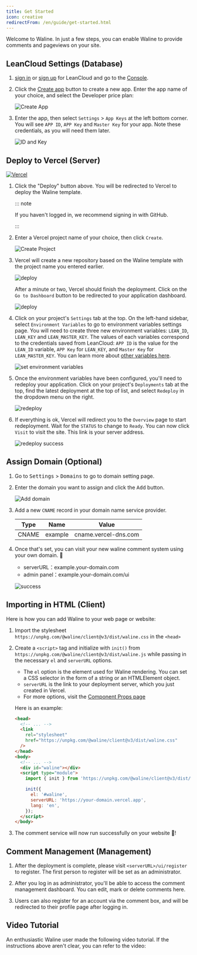 ```yaml
---
title: Get Started
icon: creative
redirectFrom: /en/guide/get-started.html
---
```


Welcome to Waline. In just a few steps, you can enable Waline to provide comments and pageviews on your site.

<!-- more -->

## LeanCloud Settings (Database)

1. [sign in](https://console.leancloud.app/login) or [sign up](https://console.leancloud.app/register) for LeanCloud and go to the [Console](https://console.leancloud.app/apps).

1. Click the [Create app](https://console.leancloud.app/apps) button to create a new app. Enter the app name of your choice, and select the Developer price plan:

   ![Create App](./assets/leancloud-1.png)

1. Enter the app, then select `Settings` > `App Keys` at the left bottom corner. You will see `APP ID`, `APP Key` and `Master Key` for your app. Note these credentials, as you will need them later.

   ![ID and Key](./assets/leancloud-2.png)

## Deploy to Vercel (Server)

[![Vercel](https://vercel.com/button)](https://vercel.com/new/clone?repository-url=https%3A%2F%2Fgithub.com%2Fwalinejs%2Fwaline%2Ftree%2Fmain%2Fexample)

1. Click the "Deploy" button above. You will be redirected to Vercel to deploy the Waline template.

   ::: note

   If you haven't logged in, we recommend signing in with GitHub.

   :::

1. Enter a Vercel project name of your choice, then click `Create`.

   ![Create Project](../../../assets/vercel-1.png)

1. Vercel will create a new repository based on the Waline template with the project name you entered earlier.

   ![deploy](../../../assets/vercel-3.png)

   After a minute or two, Vercel should finish the deployment. Click on the `Go to Dashboard` button to be redirected to your application dashboard.

   ![deploy](../../../assets/vercel-4.png)

1. Click on your project's `Settings` tab at the top. On the left-hand sidebar, select `Environment Variables` to go to environment variables settings page. You will need to create three new environment variables: `LEAN_ID`, `LEAN_KEY` and `LEAN_MASTER_KEY`. The values of each variables correspond to the credentials saved from LeanCloud: `APP ID` is the value for the `LEAN_ID` variable, `APP Key` for `LEAN_KEY`, and `Master Key` for `LEAN_MASTER_KEY`. You can learn more about [other variables here](https://waline.js.org/en/reference/server/env.html).

   ![set environment variables](../../../assets/vercel-5.png)

1. Once the environment variables have been configured, you'll need to redeploy your application. Click on your project's `Deployments` tab at the top, find the latest deployment at the top of list, and select `Redeploy` in the dropdown menu on the right.

   ![redeploy](../../../assets/vercel-6.png)

1. If everything is ok, Vercel will redirect you to the `Overview` page to start redeployment. Wait for the `STATUS` to change to `Ready`. You can now click `Visit` to visit the site. This link is your server address.

   ![redeploy success](../../../assets/vercel-7.png)

## Assign Domain (Optional)

1. Go to <kbd>Settings</kbd> > <kbd>Domains</kbd> to go to domain setting page.

1. Enter the domain you want to assign and click the <kbd>Add</kbd> button.

   ![Add domain](../../../assets/vercel-8.png)

1. Add a new `CNAME` record in your domain name service provider.

   | Type  | Name    | Value                |
   | ----- | ------- | -------------------- |
   | CNAME | example | cname.vercel-dns.com |

1. Once that's set, you can visit your new waline comment system using your own domain. :tada:

   - serverURL：example.your-domain.com
   - admin panel：example.your-domain.com/ui

   ![success](../../../assets/vercel-9.png)

## Importing in HTML (Client)

Here is how you can add Waline to your web page or website:

1. Import the stylesheet `https://unpkg.com/@waline/client@v3/dist/waline.css` in the `<head>`

1. Create a `<script>` tag and initialize with `init()` from `https://unpkg.com/@waline/client@v3/dist/waline.js` while passing in the necessary `el` and `serverURL` options.

   - The `el` option is the element used for Waline rendering. You can set a CSS selector in the form of a string or an HTMLElement object.
   - `serverURL` is the link to your deployment server, which you just created in Vercel.
   - For more options, visit the [Component Props page](https://waline.js.org/en/reference/client/props.html)

   Here is an example:

   ```html {3-7,12-18}:line-numbers
   <head>
     <!-- ... -->
     <link
       rel="stylesheet"
       href="https://unpkg.com/@waline/client@v3/dist/waline.css"
     />
   </head>
   <body>
     <!-- ... -->
     <div id="waline"></div>
     <script type="module">
       import { init } from 'https://unpkg.com/@waline/client@v3/dist/waline.js';

       init({
         el: '#waline',
         serverURL: 'https://your-domain.vercel.app',
         lang: 'en',
       });
     </script>
   </body>
   ```

1. The comment service will now run successfully on your website :tada:!

## Comment Management (Management)

1. After the deployment is complete, please visit `<serverURL>/ui/register` to register. The first person to register will be set as an administrator.

1. After you log in as administrator, you'll be able to access the comment management dashboard. You can edit, mark or delete comments here.

1. Users can also register for an account via the comment box, and will be redirected to their profile page after logging in.

## Video Tutorial

An enthusiastic Waline user made the following video tutorial. If the instructions above aren't clear, you can refer to the video:

<YouTube id="SzEHzsme8uY" />
